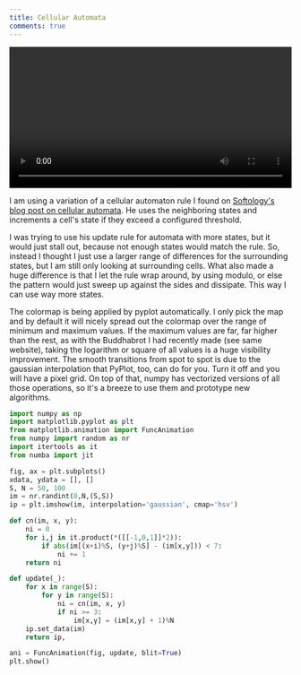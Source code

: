 ```yaml
---
title: Cellular Automata
comments: true
---
```


<video controls autoplay width="100%" controls>
  <source src="/brotfoo/img/cellular.mp4" type="video/mp4">
</video>

I am using a variation of a cellular automaton rule I found on [Softology's blog post on cellular automata](https://softologyblog.wordpress.com/2020/01/24/alternating-neighborhoods-cyclic-cellular-automata/). He uses the neighboring states and increments a cell's state if they exceed a configured threshold.

I was trying to use his update rule for automata with more states, but it would just stall out, because not enough states would match the rule. So, instead I thought I just use a larger range of differences for the surrounding states, but I am still only looking at surrounding cells. What also made a huge difference is that I let the rule wrap around, by using modulo, or else the pattern would just sweep up against the sides and dissipate. This way I can use way more states.

The colormap is being applied by pyplot automatically. I only pick the map and by default it will nicely spread out the colormap over the range of minimum and maximum values. If the maximum values are far, far higher than the rest, as with the Buddhabrot I had recently made (see same website), taking the logarithm or square of all values is a huge visibility improvement. The smooth transitions from spot to spot is due to the gaussian interpolation that PyPlot, too, can do for you. Turn it off and you will have a pixel grid. On top of that, numpy has vectorized versions of all those operations, so it's a breeze to use them and prototype new algorithms.

```Python
import numpy as np
import matplotlib.pyplot as plt
from matplotlib.animation import FuncAnimation
from numpy import random as nr
import itertools as it
from numba import jit

fig, ax = plt.subplots()
xdata, ydata = [], []
S, N = 50, 100
im = nr.randint(0,N,(S,S))
ip = plt.imshow(im, interpolation='gaussian', cmap='hsv')

def cn(im, x, y):
    ni = 0
    for i,j in it.product(*([[-1,0,1]]*2)):
        if abs(im[(x+i)%S, (y+j)%S] - (im[x,y])) < 7:
            ni += 1
    return ni

def update(_):
    for x in range(S):
        for y in range(S):
            ni = cn(im, x, y)
            if ni >= 3:
                im[x,y] = (im[x,y] + 1)%N
    ip.set_data(im)
    return ip,

ani = FuncAnimation(fig, update, blit=True)
plt.show()
```
